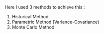Here I used 3 methods to achieve this  : 
1. Historical Method
2. Parametric Method (Variance-Covariance)
3. Monte Carlo Method

